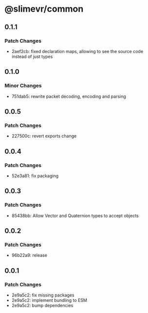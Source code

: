 # @slimevr/common

## 0.1.1

### Patch Changes

- 2aef2cb: fixed declaration maps, allowing to see the source code instead of just types

## 0.1.0

### Minor Changes

- 751dab5: rewrite packet decoding, encoding and parsing

## 0.0.5

### Patch Changes

- 227500c: revert exports change

## 0.0.4

### Patch Changes

- 52e3a81: fix packaging

## 0.0.3

### Patch Changes

- 85438bb: Allow Vector and Quaternion types to accept objects

## 0.0.2

### Patch Changes

- 96b22a9: release

## 0.0.1

### Patch Changes

- 2e9a5c2: fix missing packages
- 2e9a5c2: implement bundling to ESM
- 2e9a5c2: bump dependencies
